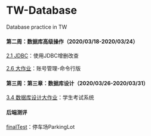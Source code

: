 # TW-Database
Database practice in TW

#### 第二周：数据库高级操作（2020/03/18-2020/03/24）
[2.1 JDBC](https://github.com/whisperrrr/TW-Database/tree/2-1JDBC)：使用JDBC增删改查

[2.6 大作业](https://github.com/whisperrrr/TW-Database/tree/2-6homework)：账号管理-命令行版

#### 第三周：第三章：数据库设计（2020/03/26-2020/03/31）
[3.4 数据库设计大作业](https://github.com/whisperrrr/TW-Database/tree/3-4databaseDesign)：学生考试系统

#### 后端测评
[finalTest](https://github.com/whisperrrr/TW-Database/tree/finalTest)：停车场ParkingLot
